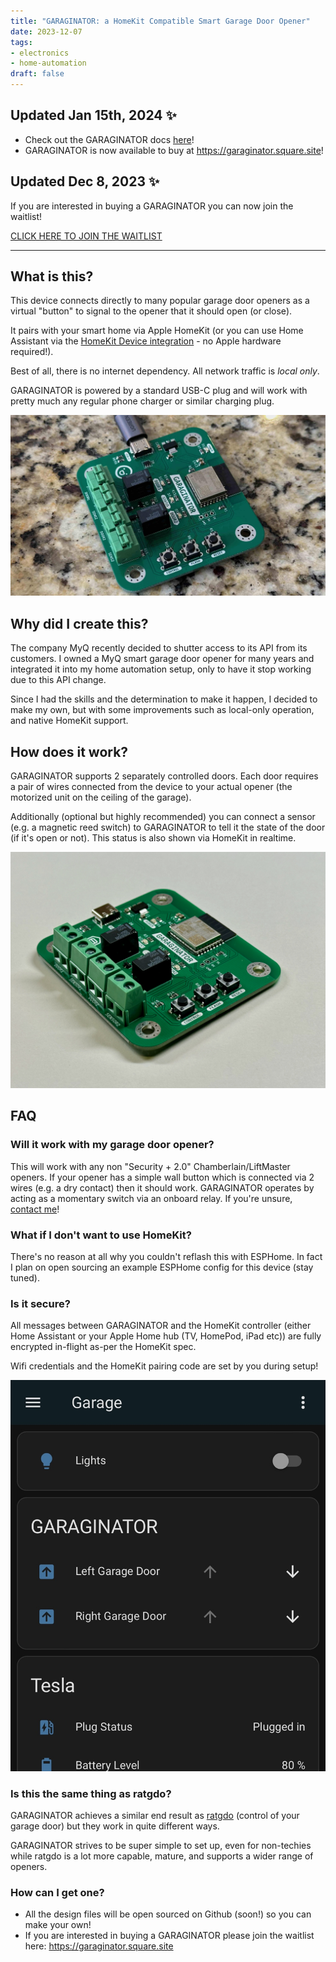 ```yaml
---
title: "GARAGINATOR: a HomeKit Compatible Smart Garage Door Opener"
date: 2023-12-07
tags:
- electronics
- home-automation
draft: false
---
```


## Updated Jan 15th, 2024 ✨

* Check out the GARAGINATOR docs [here](/garaginator)!
* GARAGINATOR is now available to buy at <https://garaginator.square.site>!

## Updated Dec 8, 2023 ✨

If you are interested in buying a GARAGINATOR you can now join the waitlist!

[CLICK HERE TO JOIN THE WAITLIST](https://garaginator.square.site)

---

## What is this?

This device connects directly to many popular garage door openers as a virtual
"button" to signal to the opener that it should open (or close).

It pairs with your smart home via Apple HomeKit (or you can use Home Assistant
via the [HomeKit Device integration](https://www.home-assistant.io/integrations/homekit_controller/) - no Apple hardware required!).

Best of all, there is no internet dependency. All network traffic is
_local only_.

GARAGINATOR is powered by a standard USB-C plug and will work with pretty much 
any regular phone charger or similar charging plug.

[![The GARAGINATOR PCB](GARAGINATOR-PCB-small.jpeg "The PCB for the device")](GARAGINATOR-PCB.jpeg)

## Why did I create this?

The company MyQ recently decided to shutter access to its API from its
customers. I owned a MyQ smart garage door opener for many years and integrated
it into my home automation setup, only to have it stop working due to this API
change.

Since I had the skills and the determination to make it happen, I decided to 
make my own, but with some improvements such as local-only operation, and native
HomeKit support.

## How does it work?

GARAGINATOR supports 2 separately controlled doors. Each door requires a pair of
wires connected from the device to your actual opener (the motorized unit on
the ceiling of the garage).

Additionally (optional but highly recommended) you can connect a sensor (e.g. a
magnetic reed switch) to GARAGINATOR to tell it the state of the door (if it's
open or not). This status is also shown via HomeKit in realtime.

[![The GARAGINATOR in its enclosure](cover.jpeg "GARAGINATOR is a HomeKit compatible smart Garage Door Opener")](GARAGINATOR-Full.jpeg)

## FAQ

### Will it work with my garage door opener?

This will work with any non "Security + 2.0" Chamberlain/LiftMaster openers.
If your opener has a simple wall button which is connected via 2 wires (e.g. a
dry contact) then it should work. GARAGINATOR operates by acting as a momentary
switch via an onboard relay. If you're unsure, [contact me](/about)!

### What if I don't want to use HomeKit?

There's no reason at all why you couldn't reflash this with ESPHome. In fact
I plan on open sourcing an example ESPHome config for this device (stay tuned).

### Is it secure?

All messages between GARAGINATOR and the HomeKit controller (either Home
Assistant or your Apple Home hub (TV, HomePod, iPad etc)) are fully encrypted
in-flight as-per the HomeKit spec.

Wifi credentials and the HomeKit pairing code are set by you during setup!

[![Screenshot of GARAGINATOR in Home Assistant](HA.jpeg "Screenshot of GARAGINATOR in Home Assistant")](HA.jpeg)

### Is this the same thing as ratgdo?

GARAGINATOR achieves a similar end result as [ratgdo](https://paulwieland.github.io/ratgdo/)
(control of your garage door) but they work in quite different ways.

GARAGINATOR strives to be super simple to set up, even for non-techies
while ratgdo is a lot more capable, mature, and supports a wider range of openers.

### How can I get one?

- All the design files will be open sourced on Github (soon!) so you can make
  your own!
- If you are interested in buying a GARAGINATOR please join the waitlist here: <https://garaginator.square.site>

